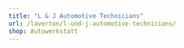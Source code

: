 ```yaml
---
title: "L & J Automotive Technicians"
url: /laverton/l-und-j-automotive-technicians/
shop: Autowerkstatt
---
```

